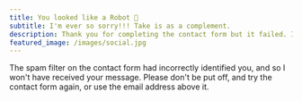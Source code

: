 ```yaml
---
title: You looked like a Robot 🤖
subtitle: I'm ever so sorry!!! Take is as a complement.
description: Thank you for completing the contact form but it failed. It looked like you weren't a real person.
featured_image: /images/social.jpg
---
```


The spam filter on the contact form had incorrectly identified you, and so I won't have received your message. Please don't be put off, and try the contact form again, or use the email address above it.
